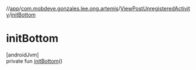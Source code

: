 //[app](../../../index.md)/[com.mobdeve.gonzales.lee.ong.artemis](../index.md)/[ViewPostUnregisteredActivity](index.md)/[initBottom](init-bottom.md)

# initBottom

[androidJvm]\
private fun [initBottom](init-bottom.md)()
